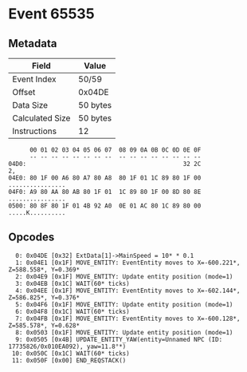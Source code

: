 # Event 65535

## Metadata

| Field           | Value    |
|-----------------|----------|
| Event Index     | 50/59    |
| Offset          | 0x04DE   |
| Data Size       | 50 bytes |
| Calculated Size | 50 bytes |
| Instructions    | 12       |

```
      00 01 02 03 04 05 06 07  08 09 0A 0B 0C 0D 0E 0F
      -- -- -- -- -- -- -- --  -- -- -- -- -- -- -- --
04D0:                                            32 2C                2,
04E0: 80 1F 00 A6 80 A7 80 A8  80 1F 01 1C 89 80 1F 00  ................
04F0: A9 80 AA 80 AB 80 1F 01  1C 89 80 1F 00 8D 80 8E  ................
0500: 80 8F 80 1F 01 4B 92 A0  0E 01 AC 80 1C 89 80 00  .....K..........
```

## Opcodes

```
  0: 0x04DE [0x32] ExtData[1]->MainSpeed = 10* * 0.1
  1: 0x04E1 [0x1F] MOVE_ENTITY: EventEntity moves to X=-600.221*, Z=588.558*, Y=0.369*
  2: 0x04E9 [0x1F] MOVE_ENTITY: Update entity position (mode=1)
  3: 0x04EB [0x1C] WAIT(60* ticks)
  4: 0x04EE [0x1F] MOVE_ENTITY: EventEntity moves to X=-602.144*, Z=586.825*, Y=0.376*
  5: 0x04F6 [0x1F] MOVE_ENTITY: Update entity position (mode=1)
  6: 0x04F8 [0x1C] WAIT(60* ticks)
  7: 0x04FB [0x1F] MOVE_ENTITY: EventEntity moves to X=-600.128*, Z=585.578*, Y=0.628*
  8: 0x0503 [0x1F] MOVE_ENTITY: Update entity position (mode=1)
  9: 0x0505 [0x4B] UPDATE_ENTITY_YAW(entity=Unnamed NPC (ID: 17735826/0x010EA092), yaw=11.8°*)
 10: 0x050C [0x1C] WAIT(60* ticks)
 11: 0x050F [0x00] END_REQSTACK()
```
